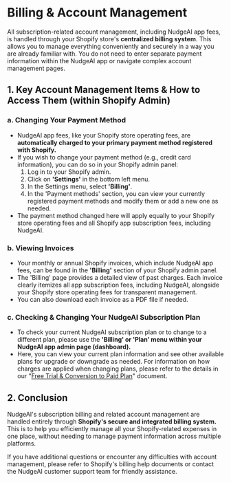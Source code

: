 # Billing & Account Management

All subscription-related account management, including NudgeAI app fees, is handled through your Shopify store's **centralized billing system**. This allows you to manage everything conveniently and securely in a way you are already familiar with. You do not need to enter separate payment information within the NudgeAI app or navigate complex account management pages.

## 1. Key Account Management Items & How to Access Them (within Shopify Admin)

### a. Changing Your Payment Method

*   NudgeAI app fees, like your Shopify store operating fees, are **automatically charged to your primary payment method registered with Shopify.**
*   If you wish to change your payment method (e.g., credit card information), you can do so in your Shopify admin panel:
    1.  Log in to your Shopify admin.
    2.  Click on **'Settings'** in the bottom left menu.
    3.  In the Settings menu, select **'Billing'**.
    4.  In the 'Payment methods' section, you can view your currently registered payment methods and modify them or add a new one as needed.
*   The payment method changed here will apply equally to your Shopify store operating fees and all Shopify app subscription fees, including NudgeAI.

### b. Viewing Invoices

*   Your monthly or annual Shopify invoices, which include NudgeAI app fees, can be found in the **'Billing'** section of your Shopify admin panel.
*   The 'Billing' page provides a detailed view of past charges. Each invoice clearly itemizes all app subscription fees, including NudgeAI, alongside your Shopify store operating fees for transparent management.
*   You can also download each invoice as a PDF file if needed.

### c. Checking & Changing Your NudgeAI Subscription Plan

*   To check your current NudgeAI subscription plan or to change to a different plan, please use the **'Billing' or 'Plan' menu within your NudgeAI app admin page (dashboard).**
*   Here, you can view your current plan information and see other available plans for upgrade or downgrade as needed. For information on how charges are applied when changing plans, please refer to the details in our "[Free Trial & Conversion to Paid Plan](./free-trial-paid-conversion.md)" document.

## 2. Conclusion

NudgeAI's subscription billing and related account management are handled entirely through **Shopify's secure and integrated billing system.** This is to help you efficiently manage all your Shopify-related expenses in one place, without needing to manage payment information across multiple platforms.

If you have additional questions or encounter any difficulties with account management, please refer to Shopify's billing help documents or contact the NudgeAI customer support team for friendly assistance. 